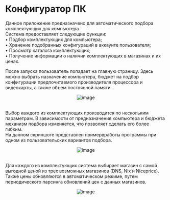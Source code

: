 # Конфигуратор ПК
Данное приложение предназначено для автоматического подбора комплектующих для компьютера.  
Система предоставляет следующие функции:  
    •	Подбор комплектующих для компьютера;  
    •	Хранение подобранных конфигураций в аккаунте пользователя;  
    •	Просмотр каталога комплектующих;  
    •	Получение информации о наличии комплектующих в магазинах и их ценах.  
  
После запуска пользователь попадает на главную страницу. 
Здесь можно выбрать назначение компьютера, бюджет на подбор конфигурации предпочитаемого производителя процессора и видеокарты, а также объем постоянной памяти.  
            <p align="center">![image](https://user-images.githubusercontent.com/33568155/127499033-2a7c0253-ca36-4da4-a503-3abd7d06003b.png)</p>  
Выбор каждого из комплектующих производится по нескольким параметрам. В зависимости от предназначения компьютера и бюджета механизм подбора изменяется, что позволяет сделать его более гибким.  
На данном скриншоте представлен примервработы программы при одном из пользовательских вариантов подбора.  
                 <p align="center">![image](https://user-images.githubusercontent.com/33568155/127499639-b5d727b5-6c08-4629-a039-64ccb18a3107.png)</p>  
Для каждого из комплектующих система выбирает магазин с самой выгодной ценой из трех возможных магазинов (DNS, Nix и Niceprice).  
Также цены обновляются в автоматическом режиме, путем периодического парсинга обновлений цен с данных магазинов.  
                <p align="center">![image](https://user-images.githubusercontent.com/33568155/127500091-801fb922-40b4-431b-86e5-9c022c582289.png)</p>  


